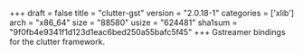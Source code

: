 +++
draft = false
title = "clutter-gst"
version = "2.0.18-1"
categories = ['xlib']
arch = "x86_64"
size = "88580"
usize = "624481"
sha1sum = "9f0fb4e9341f1d123d1eac6bed250a55bafc5f45"
+++
Gstreamer bindings for the clutter framework.
